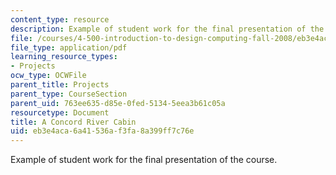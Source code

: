 ```yaml
---
content_type: resource
description: Example of student work for the final presentation of the course.
file: /courses/4-500-introduction-to-design-computing-fall-2008/eb3e4aca6a41536af3fa8a399ff7c76e_final_3.pdf
file_type: application/pdf
learning_resource_types:
- Projects
ocw_type: OCWFile
parent_title: Projects
parent_type: CourseSection
parent_uid: 763ee635-d85e-0fed-5134-5eea3b61c05a
resourcetype: Document
title: A Concord River Cabin
uid: eb3e4aca-6a41-536a-f3fa-8a399ff7c76e
---
```

Example of student work for the final presentation of the course.

